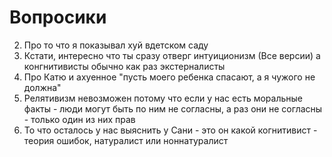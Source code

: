 # Вопросики

2. Про то что я показывал хуй  вдетском саду
3. Кстати, интересно что ты сразу отверг интуиционизм (Все версии) а конгнитивисты обычно как раз экстерналисты
4. Про Катю и ахуенное "пусть моего ребенка спасают, а я чужого не должна"
5. Релятивизм невозможен потому что если у нас есть моральные факты - люди могут быть по ним не согласны, а раз они не согласны - только один из них прав
6. То что осталось у нас выяснить у Сани - это он какой когнитивист - теория ошибок, натуралист или ноннатуралист